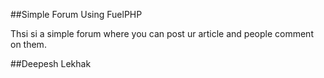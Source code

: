 ##Simple Forum Using FuelPHP

Thsi si a simple forum where you can post ur article and people comment on them.


##Deepesh Lekhak
